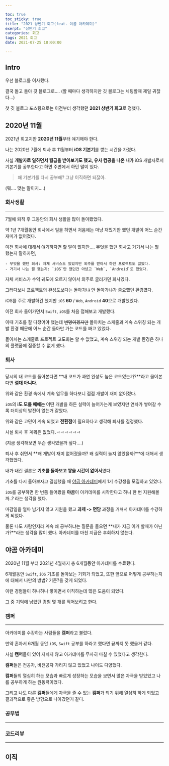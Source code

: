 ```yaml
---

toc: true
toc_sticky: true
title: "2021 상반기 회고(feat. 야곰 아카데미)"
exerpt: "상반기 회고"
categories: 회고
tags: 2021 회고
date: 2021-07-25 18:00:00

---
```


## Intro

우선 블로그를 이사했다.

결국 돌고 돌아 깃 블로그로.... (할 때마다 생각하지만 깃 블로그는 세팅할때 제일 귀찮다...)

첫 깃 블로그 포스팅으로는 이전부터 생각했던 **2021 상반기 회고**로 정했다.



## 2020년 11월

2021년 회고지만 **2020년 11월**부터 얘기해야 한다.

나는 2020년 7월에 퇴사 후 11월부터 **iOS 기본기**를 쌓는 시간을 가졌다.

사실 **개발자로 일하면서 월급을 받아보기도 했고, 유사 컴공을 나온 내가** iOS 개발자로서 기본기를 공부한다고 하면 주변에서 하던 말이 있다.

> 왜 기본기를 다시 공부해? 그냥 이직하면 되잖아.

(뭐.... 맞는 말이지....)



### 회사생활

---



7월에 퇴직 후 그동안의 회사 생활을 많이 돌아봤었다.

약 1년 7개월동안 회사에서 일을 하면서 처음에는 마냥 재밌기만 했던 개발이 어느 순간 재미가 없어졌다.

이전 회사에 대해서 얘기하자면 할 말이 많지만.... 무엇을 했던 회사고 거기서 나는 뭘 했는지 말하자면,

	- 무엇을 했던 회사: 자체 서비스도 있었지만 외주를 받아서 하던 프로젝트도 많았다.
	- 거기서 나는 뭘 했는지: `iOS`만 했던건 아녔고 `Web`, `Android`도 했었다.



자체 서비스가 수익 궤도에 오르지 않아서 외주로 굴러가던 회사였다.

그러다보니 프로젝트의 완성도보다는 돌아가냐 안 돌아가냐가 중요했던 환경였다.

iOS를 주로 개발하긴 했지만 `iOS` **60** / `Web`, `Android` **40**으로 개발했었다.

이전 회사 들어가면서 `Swift`, `iOS`를 처음 접해보고 개발했다.

이때 기초를 잘 다졌어야 했는데 ~~변명이겠지만~~ 몰아치는 스케줄과 계속 스위칭 되는 개발 환경 때문에 어느 순간 돌아만 가는 코드를 짜고 있었다.

몰아치는 스케줄로 프로젝트 고도화는 할 수 없었고, 계속 스위칭 되는 개발 환경은 하나의 플랫폼에 집중할 수 없게 했다.



### 퇴사

---



당시의 내 코드를 돌아본다면 **내 코드가 과연 완성도 높은 코드였는가?**라고 물어본다면 **절대 아니다.**

위와 같은 환경 속에서 계속 업무를 하다보니 점점 개발이 재미 없어졌다.

`iOS`의 **i도 모를 때에는** 어떤 개발을 하든 실력이 늘어가는게 보였지만 연차가 쌓여갈 수록 더이상의 발전이 없는거 같았다.

위와 같은 고민이 계속 되었고 **전환점**이 필요하다고 생각해 퇴사를 결정했다.

사실 퇴사 후 계획은 없었다.ㅋㅋㅋㅋㅋㅋ

(지금 생각해보면 무슨 생각였을까 싶다....)



퇴사 후 쉬면서 **왜 개발이 재미 없어졌을까? 왜 실력이 늘지 않았을까?**에 대해서 생각했었다.

내가 내린 결론은 **기초를 돌아보고 쌓을 시간이 없어서**였다.

기초를 다시 돌아보자고 결심했을 때 [야곰 아카데미](https://www.yagom-academy.kr/)에서 1기 수강생을 모집하고 있었다.

`iOS`를 공부하면 한 번쯤 들어봤을 **야곰**이 아카데미를 시작한다고 하니 한 번 지원해볼까..? 라는 생각을 했다.

마감일을 얼마 남기지 않고 지원을 했고 **과제 -> 면담** 과정을 거쳐서 아카데미를 수강하게 되었다.



물론 나도 사람인지라 계속 왜 공부하냐는 질문을 들으면 **내가 지금 이거 할때가 아닌가?**라는 생각을 많이 했다.
아카데미를 마친 지금은 후회하지 않는다.



## 야곰 아카데미

2020년 11월 부터 2021년 4월까지 총 6개월동안 아카데미를 수료했다.

6개월동안 `Swift`, `iOS` 기초를 돌아보는 기회가 되었고, 또한 앞으로 어떻게 공부하는지에 대해서 나만의 방법? 기준?을 갖게 되었다.

이런 경험들이 하나하나 쌓이면서 이직하는데 많은 도움이 되었다.

그 중 기억에 남았던 경험 몇 개를 적어보려고 한다.



### 캠퍼

---

아카데미를 수강하는 사람들을 **캠퍼**라고 불렀다.

만약 혼자서 6개월 동안 `iOS`, `Swift` 공부를 하라고 했다면 끝까지 못 했을거 같다.

사실 **캠퍼**들이 있어 지치지 않고 아카데미를 무사히 마칠 수 있었다고 생각한다.





**캠퍼**들은 전공자, 비전공자 가리지 않고 있었고 나이도 다양했다.

**캠퍼**들의 열심히 하는 모습과 빠르게 성장하는 모습을 보면서 많은 자극을 받았었고 나를 공부하게 하는 원동력이었다.

그리고 나도 다른 **캠퍼**들에게 자극을 줄 수 있는 **캠퍼**가 되기 위해 열심히 하게 되었고 결과적으로 좋은 방향으로 나아갔던거 같다.







### 공부법

---





### 코드리뷰

---





## 이직


